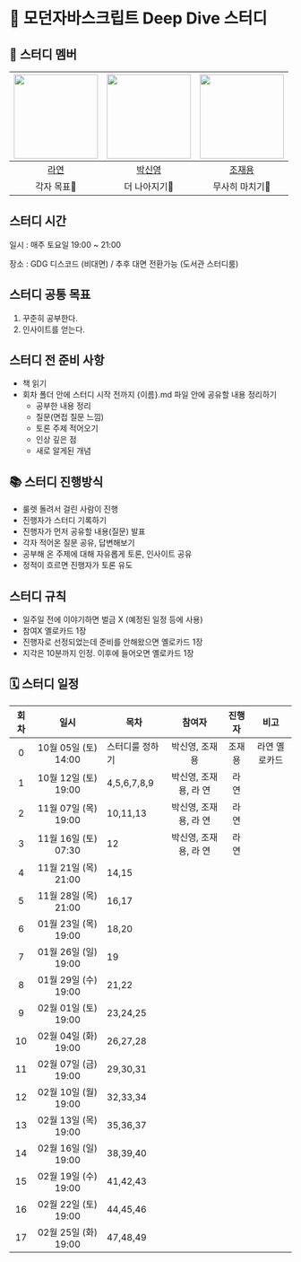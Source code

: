 # 💙 모던자바스크립트 Deep Dive 스터디

## 🐥 스터디 멤버

| <img src="https://avatars.githubusercontent.com/u/86452280?v=4" width="150" height="150"/> |                                      <img src="https://avatars.githubusercontent.com/u/92427132?v=4" width="150" height="150"/> |                                      <img src="https://avatars.githubusercontent.com/u/66457807?v=4" width="150" height="150"/> |
|:------------------:|:---------------------------:|:---------------------------:|
|[라연](https://github.com/Youn-Rha)|[박신영](https://github.com/parknew0)|[조재용](https://github.com/WithJo)|
|각자 목표🤔|더 나아지기🧐|무사히 마치기🤯|


## 스터디 시간

일시 : 매주 토요일 19:00 ~ 21:00

장소 : GDG 디스코드 (비대면) / 추후 대면 전환가능 (도서관 스터디룸)

## 스터디 공통 목표

1. 꾸준히 공부한다.
2. 인사이트를 얻는다.

## 스터디 전 준비 사항

- 책 읽기
- 회차 폴더 안에 스터디 시작 전까지 {이름}.md 파일 안에 공유할 내용 정리하기
  - 공부한 내용 정리
  - 질문(면접 질문 느낌)
  - 토론 주제 적어오기
  - 인상 깊은 점
  - 새로 알게된 개념

## 📚 스터디 진행방식

- 룰렛 돌려서 걸린 사람이 진행
- 진행자가 스터디 기록하기
- 진행자가 먼저 공유할 내용(질문) 발표
- 각자 적어온 질문 공유, 답변해보기
- 공부해 온 주제에 대해 자유롭게 토론, 인사이트 공유
- 정적이 흐르면 진행자가 토론 유도

## 스터디 규칙

- 일주일 전에 이야기하면 벌금 X (예정된 일정 등에 사용)
- 참여X 옐로카드 1장
- 진행자로 선정되었는데 준비를 안해왔으면 옐로카드 1장
- 지각은 10분까지 인정. 이후에 들어오면 옐로카드 1장

## 🗓 스터디 일정

| 회차  | 일시                 | 목차                 | 참여자                | 진행자            | 비고                    |
|:----:|:-------------------:|--------------------|:-------------------:|:---------------:|:-----------------------:|
| 0    | 10월 05일 (토) 14:00 | 스터디룰 정하기          | 박신영, 조재용         | 조재용            | 라연 옐로카드             |
| 1    | 10월 12일 (토) 19:00 | 4,5,6,7,8,9          | 박신영, 조재용, 라 연   | 라  연           |                        |
| 2    | 11월 07일 (목) 19:00 | 10,11,13             | 박신영, 조재용, 라 연   |  라  연          |                         |
| 3    | 11월 16일 (토) 07:30 | 12                   | 박신영, 조재용, 라 연   |   라 연          |                         |
| 4    | 11월 21일 (목) 21:00 | 14,15                |                     |                 |                         |
| 5    | 11월 28일 (목) 21:00 | 16,17                |                     |                 |                         |
| 6    | 01월 23일 (목) 19:00 | 18,20                |                     |                 |                         |
| 7    | 01월 26일 (일) 19:00 | 19                   |                     |                 |                         |
| 8    | 01월 29일 (수) 19:00 | 21,22                |                     |                 |                         |
| 9    | 02월 01일 (토) 19:00 | 23,24,25             |                     |                 |                         |
| 10   | 02월 04일 (화) 19:00 | 26,27,28             |                     |                 |                         |
| 11   | 02월 07일 (금) 19:00 | 29,30,31             |                     |                 |                         |
| 12   | 02월 10일 (월) 19:00 | 32,33,34             |                     |                 |                         |
| 13   | 02월 13일 (목) 19:00 | 35,36,37             |                     |                 |                         |
| 14   | 02월 16일 (일) 19:00 | 38,39,40             |                     |                 |                         |
| 15   | 02월 19일 (수) 19:00 | 41,42,43             |                     |                 |                         |
| 16   | 02월 22일 (토) 19:00 | 44,45,46             |                     |                 |                         |
| 17   | 02월 25일 (화) 19:00 | 47,48,49             |                     |                 |                         |



